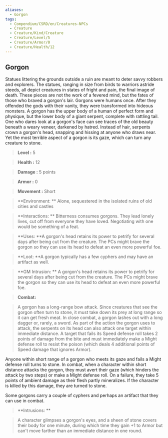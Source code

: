 ```yaml
---
aliases:
  - Gorgon
tags:
  - Compendium/CSRD/en/Creatures-NPCs
  - Creature
  - Creature/Kind/Creature
  - Creature/Level/5
  - Creature/Armor/0
  - Creature/Health/12
---
```

  
    
## Gorgon    
Statues littering the grounds outside a ruin are meant to deter savvy robbers and explorers. The statues, ranging in size from birds to warriors astride steeds, all depict creatures in states of fright and pain, the final image of death. These pieces are not the work of a fevered mind, but the fates of those who braved a gorgon's lair. Gorgons were humans once. After they offended the gods with their vanity, they were transformed into hideous monsters. A gorgon has the upper body of a human of perfect form and physique, but the lower body of a giant serpent, complete with rattling tail. One who dares look at a gorgon's face can see traces of the old beauty beneath a weary veneer, darkened by hatred. Instead of hair, serpents crown a gorgon's head, snapping and hissing at anyone who draws near. Yet the most terrible aspect of a gorgon is its gaze, which can turn any creature to stone.    
  
    
> **Level :** 5    
> **Health :** 12    
> **Damage :** 5 points    
> **Armor :** 0    
> **Movement :** Short    
> **Environment: ** Alone, sequestered in the isolated ruins of old cities and castles    
> **Interactions: ** Bitterness consumes gorgons. They lead lonely lives, cut off from everyone they have loved. Negotiating with one would be something of a feat.    
> **Uses: **A gorgon's head retains its power to petrify for several days after being cut from the creature. The PCs might brave the gorgon so they can use its head to defeat an even more powerful foe.    
> **Loot: **A gorgon typically has a few cyphers and may have an artifact as well.    
> **GM Intrusion: ** A gorgon's head retains its power to petrify for several days after being cut from the creature. The PCs might brave the gorgon so they can use its head to defeat an even more powerful foe.    
  
> **Combat:**   
> A gorgon has a long-range bow attack. Since creatures that see the gorgon often turn to stone, it must take down its prey at long range so it can get fresh meat. In close combat, a gorgon lashes out with a long dagger or, rarely, a sword. As part of the action the gorgon uses to attack, the serpents on its head can also attack one target within immediate distance. A target that fails its Speed defense roll takes 2 points of damage from the bite and must immediately make a Might defense roll to resist the poison (which deals 4 additional points of Speed damage that ignores Armor).   
Anyone within short range of a gorgon who meets its gaze and fails a Might defense roll turns to stone. In combat, when a character within short distance attacks the gorgon, they must avert their gaze (which hinders the attack by two steps) or make a Might defense roll. On a failure, they take 5 points of ambient damage as their flesh partly mineralizes. If the character is killed by this damage, they are turned to stone.  
 Some gorgons carry a couple of cyphers and perhaps an artifact that they can use in combat.    
    
  
> **Intrusions: **   
> A character glimpses a gorgon's eyes, and a sheen of stone covers their body for one minute, during which time they gain +1 to Armor but can't move farther than an immediate distance in one round.    
